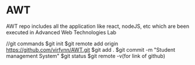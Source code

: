 # AWT
AWT repo includes all the application like react, nodeJS, etc which are been executed in Advanced Web Technologies Lab



//git commands
$git init
$git remote add origin https://github.com/virfvnn/AWT.git
$git add .
$git commit -m "Student management System"
$git status
$git remote -v(for link of github)

